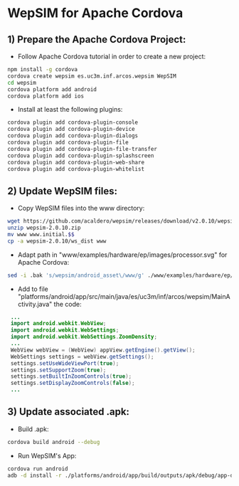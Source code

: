 
# WepSIM for Apache Cordova

## 1) Prepare the Apache Cordova Project: 

+ Follow Apache Cordova tutorial in order to create a new project:
```bash
npm install -g cordova
cordova create wepsim es.uc3m.inf.arcos.wepsim WepSIM
cd wepsim
cordova platform add android
cordova platform add ios
```

+ Install at least the following plugins:
```bash
cordova plugin add cordova-plugin-console
cordova plugin add cordova-plugin-device
cordova plugin add cordova-plugin-dialogs
cordova plugin add cordova-plugin-file
cordova plugin add cordova-plugin-file-transfer
cordova plugin add cordova-plugin-splashscreen
cordova plugin add cordova-plugin-web-share
cordova plugin add cordova-plugin-whitelist
```

## 2) Update WepSIM files:

+ Copy WepSIM files into the www directory:
```bash
wget https://github.com/acaldero/wepsim/releases/download/v2.0.10/wepsim-2.0.10.zip
unzip wepsim-2.0.10.zip
mv www www.initial.$$
cp -a wepsim-2.0.10/ws_dist www
```

+ Adapt path in "www/examples/hardware/ep/images/processor.svg" for Apache Cordova:
```bash
sed -i .bak 's/wepsim/android_asset\/www/g' ./www/examples/hardware/ep/images/processor.svg
```

+ Add to file "platforms/android/app/src/main/java/es/uc3m/inf/arcos/wepsim/MainActivity.java" the code:
```java
 ...
 import android.webkit.WebView;
 import android.webkit.WebSettings;
 import android.webkit.WebSettings.ZoomDensity;
 ...
 WebView webView = (WebView) appView.getEngine().getView();
 WebSettings settings = webView.getSettings();
 settings.setUseWideViewPort(true);
 settings.setSupportZoom(true);
 settings.setBuiltInZoomControls(true);
 settings.setDisplayZoomControls(false);
 ...
```

## 3) Update associated .apk:

+ Build .apk:
```bash
cordova build android --debug
```

+ Run WepSIM's App:
```bash
cordova run android
adb -d install -r ./platforms/android/app/build/outputs/apk/debug/app-debug.apk
```

